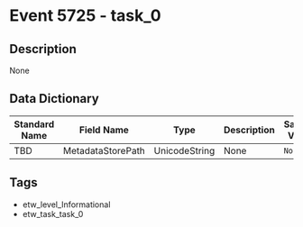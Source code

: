 # Event 5725 - task_0

## Description
None

## Data Dictionary
|Standard Name|Field Name|Type|Description|Sample Value|
|---|---|---|---|---|
|TBD|MetadataStorePath|UnicodeString|None|`None`|

## Tags
* etw_level_Informational
* etw_task_task_0